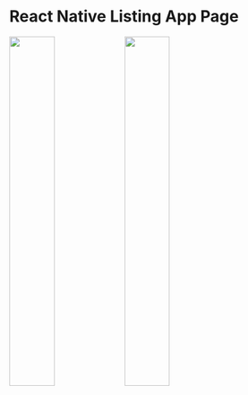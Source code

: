 # React Native Listing App Page
 
<img src="https://i.hizliresim.com/at5c86f.gif" width=40% height=40%>

<img src="https://i.hizliresim.com/nhupjri.png" width=40% height=40%>

